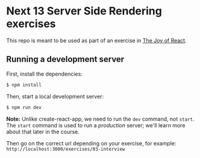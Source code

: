 # Next 13 Server Side Rendering exercises

This repo is meant to be used as part of an exercise in [The Joy of React](https://www.joyofreact.com/).

## Running a development server

First, install the dependencies:

```bash
$ npm install
```

Then, start a local development server:

```bash
$ npm run dev
```

**Note:** Unlike create-react-app, we need to run the `dev` command, not `start`. The `start` command is used to run a _production_ server; we'll learn more about that later in the course.

Then go on the correct url depending on your exercise, for example: `http://localhost:3000/exercises/03-interview`
